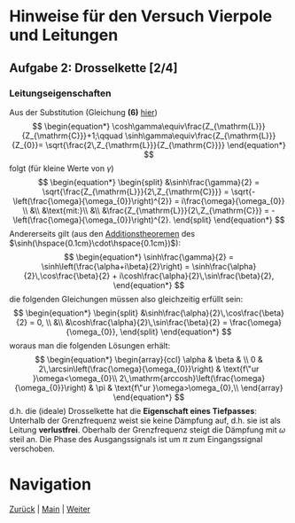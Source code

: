 # Hinweise für den Versuch Vierpole und Leitungen

## Aufgabe 2: Drosselkette [2/4]

### Leitungseigenschaften

Aus der Substitution (Gleichung **(6)** [hier](https://gitlab.kit.edu/kit/etp-lehre/p1-praktikum/students/-/tree/main/Vierpole_und_Leitungen/doc/Hinweise-Aufgabe-2.md))
$$
\begin{equation*}
\cosh\gamma\equiv\frac{Z_{\mathrm{L}}}{Z_{\mathrm{C}}}+1;\qquad \sinh\gamma\equiv\frac{Z_{\mathrm{L}}}{Z_{0}}= \sqrt{\frac{2\,Z_{\mathrm{L}}}{Z_{\mathrm{C}}}}
\end{equation*}
$$
 folgt (für kleine Werte von $\gamma$)
$$
\begin{equation*}
\begin{split}
&\sinh\frac{\gamma}{2} = \sqrt{\frac{Z_{\mathrm{L}}}{2\,Z_{\mathrm{C}}}} = \sqrt{-\left(\frac{\omega}{\omega_{0}}\right)^{2}} = i\frac{\omega}{\omega_{0}} \\
&\\
&\text{mit:}\\
&\\
&\frac{Z_{\mathrm{L}}}{2\,Z_{\mathrm{C}}} = -\left(\frac{\omega}{\omega_{0}}\right)^{2}.
\end{split}
\end{equation*}
$$
Andererseits gilt (aus den [Additionstheoremen](https://de.wikipedia.org/wiki/Sinus_hyperbolicus_und_Kosinus_hyperbolicus) des $\sinh(\hspace{0.1cm}\cdot\hspace{0.1cm})$):
$$
\begin{equation*}
\sinh\frac{\gamma}{2} = \sinh\left(\frac{\alpha+i\beta}{2}\right) = \sinh\frac{\alpha}{2}\,\cos\frac{\beta}{2} + i\cosh\frac{\alpha}{2}\,\sin\frac{\beta}{2},
\end{equation*}
$$
die folgenden Gleichungen müssen also gleichzeitig erfüllt sein: 
$$
\begin{equation*}
\begin{split}
&\sinh\frac{\alpha}{2}\,\cos\frac{\beta}{2} = 0, \\
&\\
&\cosh\frac{\alpha}{2}\,\sin\frac{\beta}{2} = \frac{\omega}{\omega_{0}},
\end{split}
\end{equation*}
$$
woraus man die folgenden Lösungen erhält: 
$$
\begin{equation*}
\begin{array}{ccl}
\alpha & \beta & \\
0 & 2\,\arcsin\left(\frac{\omega}{\omega_{0}}\right) & \text{f\"ur }\omega<\omega_{0}\\
2\,\mathrm{arccosh}\left(\frac{\omega}{\omega_{0}}\right) & \pi & \text{f\"ur }\omega>\omega_{0},\\
\end{array}
\end{equation*}
$$
d.h. die (ideale) Drosselkette hat die **Eigenschaft eines Tiefpasses**: Unterhalb der Grenzfrequenz weist sie keine Dämpfung auf, d.h. sie ist als Leitung **verlustfrei**. Oberhalb der Grenzfrequenz steigt die Dämpfung mit $\omega$ steil an. Die Phase des Ausgangssignals ist um $\pi$ zum Eingangssignal verschoben. 

# Navigation

[Zurück](https://gitlab.kit.edu/kit/etp-lehre/p1-praktikum/students/-/tree/main/Vierpole_und_Leitungen/doc/Hinweise-Aufgabe-2.md) | [Main](https://gitlab.kit.edu/kit/etp-lehre/p1-praktikum/students/-/tree/main/Vierpole_und_Leitungen) | [Weiter](https://gitlab.kit.edu/kit/etp-lehre/p1-praktikum/students/-/tree/main/Vierpole_und_Leitungen/doc/Hinweise-Aufgabe-2-b.md)
